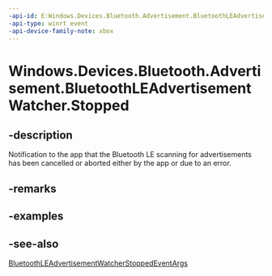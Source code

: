 ```yaml
---
-api-id: E:Windows.Devices.Bluetooth.Advertisement.BluetoothLEAdvertisementWatcher.Stopped
-api-type: winrt event
-api-device-family-note: xbox
---
```


<!-- Event syntax
public event Windows.Foundation.TypedEventHandler Stopped<Windows.Devices.Bluetooth.Advertisement.BluetoothLEAdvertisementWatcher,  Windows.Devices.Bluetooth.Advertisement.BluetoothLEAdvertisementWatcherStoppedEventArgs>
-->

# Windows.Devices.Bluetooth.Advertisement.BluetoothLEAdvertisementWatcher.Stopped

## -description
Notification to the app that the Bluetooth LE scanning for advertisements has been cancelled or aborted either by the app or due to an error.

## -remarks

## -examples

## -see-also
[BluetoothLEAdvertisementWatcherStoppedEventArgs](bluetoothleadvertisementwatcherstoppedeventargs.md)